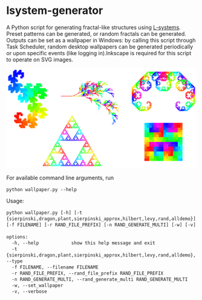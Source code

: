 # lsystem-generator

A Python script for generating fractal-like structures using [L-systems](https://en.wikipedia.org/wiki/L-system). Preset patterns can be generated, or random fractals can be generated. Outputs can be set as a wallpaper in Windows: by calling this script through Task Scheduler, random desktop wallpapers can be generated periodically or upon specific events (like logging in).Inkscape is required for this script to operate on SVG images.

![Presets](images/lsystems.png)

For available command line arguments, run
```
python wallpaper.py --help
```

Usage:
```
python wallpaper.py [-h] [-t {sierpinski,dragon,plant,sierpinski_approx,hilbert,levy,rand,alldemo}] [-f FILENAME] [-r RAND_FILE_PREFIX] [-n RAND_GENERATE_MULTI] [-w] [-v]

options:
  -h, --help            show this help message and exit
  -t {sierpinski,dragon,plant,sierpinski_approx,hilbert,levy,rand,alldemo}, --type 
  -f FILENAME, --filename FILENAME
  -r RAND_FILE_PREFIX, --rand_file_prefix RAND_FILE_PREFIX
  -n RAND_GENERATE_MULTI, --rand_generate_multi RAND_GENERATE_MULTI
  -w, --set_wallpaper
  -v, --verbose
```
